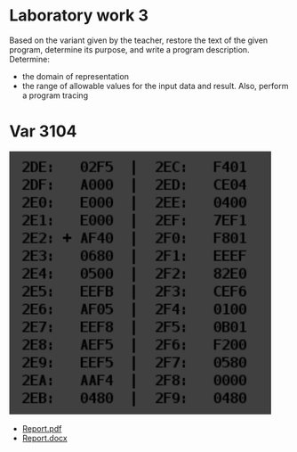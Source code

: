 # Laboratory work 3

Based on the variant given by the teacher, restore the text of the given program, determine its purpose, and write a program description. 
Determine:
- the domain of representation
- the range of allowable values for the input data and result. 
Also, perform a program tracing

# Var 3104

![Задание](./docs/task.png)
- [Report.pdf](./docs/report.pdf)
- [Report.docx](./docs/report.docx)
